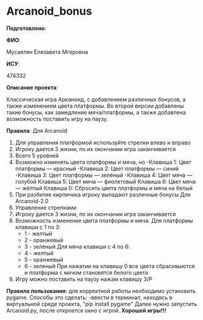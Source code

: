 # Arcanoid_bonus

__Подготовлено__:

**ФИО**:

Мусаелян Елизавета Мгеровна

**ИСУ**:

474332

**Описание проекта**:

Классическая игра Арканоид, с добавлением различных бонусов, а также изменением цвета платформы. Во второй версии добавлены такие бонусы, как замедление мяча/платформы, а также добавлена возможность поставить игру на паузу.

**Правила**:
Для Arcanoid
1. Для управления платформой используйте стрелки влево и вправо
2. Игроку дается 3 жизни, по их окончании игра заканчивается
3. Всего 5 уровней
4. Возможно изменять цвета платформы и мяча, но
   -Клавиша 1: Цвет платформы — красный
   -Клавиша 2: Цвет платформы — синий
   -Клавиша 3: Цвет платформы — зелёный
   -Клавиша 4: Цвет мяча — голубой
   Клавиша 5: Цвет мяча — фиолетовый
   Клавиша 6: Цвет мяча — жёлтый
   Клавиша 0: Сбросить цвета платформы и мяча на белый
5. При разбитие кирпичика игроку выпадают различные бонусы
Для Arcanoid-2.0
1. Управление стрелками
2. Игроку дается 3 жизни, по их окончании игра заканчивается
3. Возможность изменение цвета платформы и мяча:
   Для платформы клавиши с 1 по 3:
   - 1 - желтый
   - 2 - оранжевый
   - 3 - зеленый
   Для мяча клавиши с 4 по 6:
   - 4 - желтый
   - 5 - оранжевый
   - 6 - зеленый
При нажатии на клавишу 0 все цвета сбрасивыются и платформа с мячом становятся белого цвета
4. Игру можно поставить на паузу нажам клавишу З/P
   
**Правила пользования**: для корректной работы необходимо установить pygame. Способы это сделать:
-ввести в терминал, находясь в виртуальной среде проекта, "pip install pygame"
Далее нужно запустить Arcanoid.py, после откроется окно с игрой. **Хорошей игры!!!**

